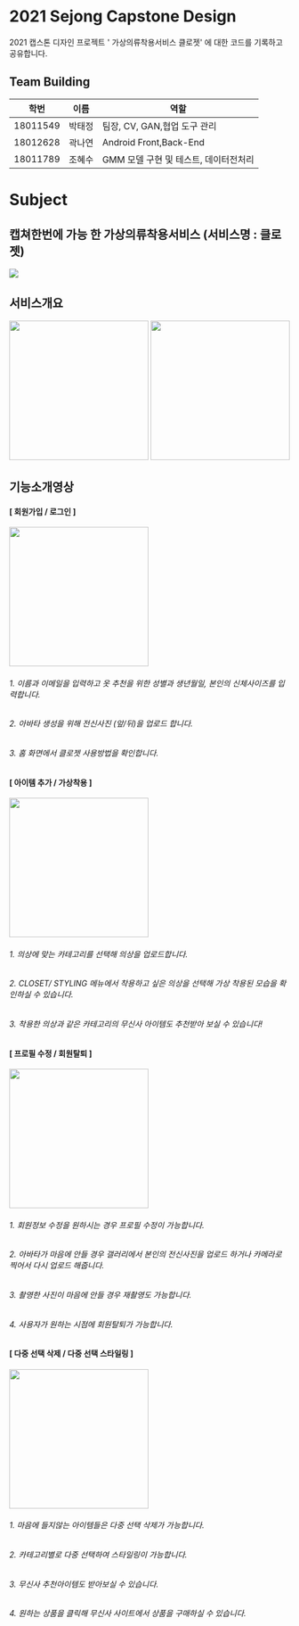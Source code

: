 


# 2021 Sejong Capstone Design
2021 캡스톤 디자인 프로젝트 ' 가상의류착용서비스 클로젯' 에 대한 코드를 기록하고 공유합니다.


## Team Building
|학번|이름|역할|
|------|---|---|
|18011549|박태정| 팀장, CV, GAN,협업 도구 관리 |
|18012628|곽나연| Android Front,Back-End |
|18011789|조혜수| GMM 모델 구현 및 테스트, 데이터전처리 |


# Subject
## 캡쳐한번에 가능 한 가상의류착용서비스 (서비스명 : 클로젯)  
<img src="https://user-images.githubusercontent.com/52556870/145670155-86ae5faa-6495-4651-8036-2b00105353f3.gif">

## 서비스개요
<img width="250" src="https://user-images.githubusercontent.com/52556870/152687178-bc37290c-d33e-40f7-8724-deec9fb90f78.jpg">
<img width="250" src="https://user-images.githubusercontent.com/52556870/152687180-1f82b93d-d6e4-411c-956d-fdefa214a3cd.jpg">

## 기능소개영상
#### [ 회원가입 / 로그인 ]
<img width="250" src="https://user-images.githubusercontent.com/52556870/145670168-5e514d8a-5efb-420b-920a-4b318e79f94b.gif">

###### 1. 이름과 이메일을 입력하고 옷 추천을 위한 성별과 생년월일, 본인의 신체사이즈를 입력합니다.
###### 2. 아바타 생성을 위해 전신사진 (앞/뒤)을 업로드 합니다.
###### 3. 홈 화면에서 클로젯 사용방법을 확인합니다.

#### [ 아이템 추가 / 가상착용 ]
<img width="250" src="https://user-images.githubusercontent.com/52556870/145670184-66e3e1d1-f818-4ac5-bc3e-f6403d2b36c0.gif">

###### 1. 의상에 맞는 카테고리를 선택해 의상을 업로드합니다.
###### 2. CLOSET/ STYLING 메뉴에서 착용하고 싶은 의상을 선택해 가상 착용된 모습을 확인하실 수 있습니다.
###### 3. 착용한 의상과 같은 카테고리의 무신사 아이템도 추천받아 보실 수 있습니다!

#### [ 프로필 수정 / 회원탈퇴 ]
<img width="250" src="https://user-images.githubusercontent.com/52556870/145670301-0b9f0e4e-583f-442e-a971-467bbfe1542c.gif">

###### 1. 회원정보 수정을 원하시는 경우 프로필 수정이 가능합니다.
###### 2. 아바타가 마음에 안들 경우 갤러리에서 본인의 전신사진을 업로드 하거나 카메라로 찍어서 다시 업로드 해줍니다.
###### 3. 촬영한 사진이 마음에 안들 경우 재촬영도 가능합니다.
###### 4. 사용자가 원하는 시점에 회원탈퇴가 가능합니다. 

#### [ 다중 선택 삭제 / 다중 선택 스타일링 ]
<img width="250" src="https://user-images.githubusercontent.com/52556870/145670200-0bb9175e-92f2-4697-ba97-5d2bc8560f8c.gif">

###### 1. 마음에 들지않는 아이템들은 다중 선택 삭제가 가능합니다. 
###### 2. 카테고리별로 다중 선택하여 스타일링이 가능합니다. 
###### 3. 무신사 추천아이템도 받아보실 수 있습니다.
###### 4. 원하는 상품을 클릭해 무신사 사이트에서 상품을 구매하실 수 있습니다. 

